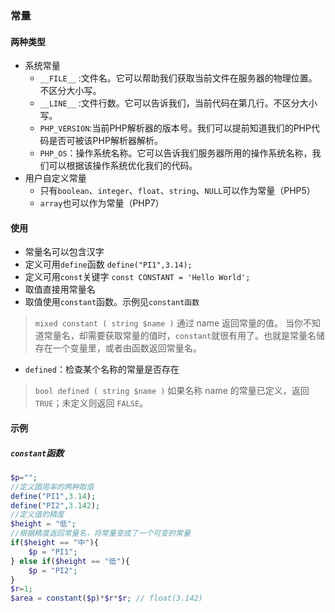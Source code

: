 ### 常量

#### 两种类型
- 系统常量
    - `__FILE__` :文件名。它可以帮助我们获取当前文件在服务器的物理位置。不区分大小写。
    - `__LINE__` :文件行数。它可以告诉我们，当前代码在第几行。不区分大小写。
    - `PHP_VERSION`:当前PHP解析器的版本号。我们可以提前知道我们的PHP代码是否可被该PHP解析器解析。
    - `PHP_OS`：操作系统名称。它可以告诉我们服务器所用的操作系统名称，我们可以根据该操作系统优化我们的代码。
- 用户自定义常量
    - 只有`boolean`、`integer`、`float`、`string`、`NULL`可以作为常量（PHP5）
    - `array`也可以作为常量（PHP7）

#### 使用
- 常量名可以包含汉字
- 定义可用`define`函数 `define("PI1",3.14);`
- 定义可用`const`关键字 `const CONSTANT = 'Hello World';`
- 取值直接用常量名
- 取值使用`constant`函数。示例见`constant函数`
> `mixed constant ( string $name )`
通过 name 返回常量的值。 
当你不知道常量名，却需要获取常量的值时，`constant`就很有用了。也就是常量名储存在一个变量里，或者由函数返回常量名。
- `defined`：检查某个名称的常量是否存在
>`bool defined ( string $name )`
如果名称 name 的常量已定义，返回 `TRUE`；未定义则返回 `FALSE`。 

#### 示例
##### `constant`函数
``` php
$p="";
//定义圆周率的两种取值
define("PI1",3.14);
define("PI2",3.142);
//定义值的精度
$height = "低";
//根据精度返回常量名，将常量变成了一个可变的常量
if($height == "中"){
	$p = "PI1";
} else if($height == "低"){
	$p = "PI2";
}
$r=1;
$area = constant($p)*$r*$r; // float(3.142)
```